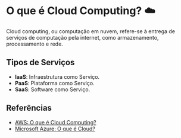 # O que é Cloud Computing? ☁️

Cloud computing, ou computação em nuvem, refere-se à entrega de serviços de computação pela internet, como armazenamento, processamento e rede.

## Tipos de Serviços
- **IaaS**: Infraestrutura como Serviço.
- **PaaS**: Plataforma como Serviço.
- **SaaS**: Software como Serviço.

## Referências
- [AWS: O que é Cloud Computing?](https://aws.amazon.com/pt/what-is-cloud-computing/)
- [Microsoft Azure: O que é Cloud?](https://azure.microsoft.com/pt-pt/resources/cloud-computing-dictionary/what-is-the-cloud/)
